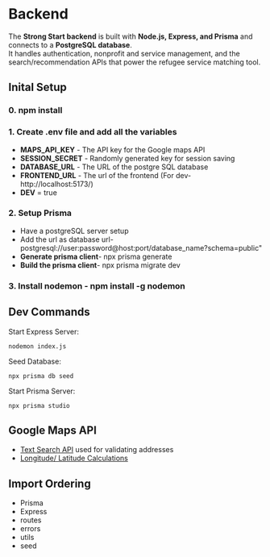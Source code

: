 # Backend

The **Strong Start backend** is built with **Node.js, Express, and Prisma** and connects to a **PostgreSQL database**.  
It handles authentication, nonprofit and service management, and the search/recommendation APIs that power the refugee service matching tool.

## Inital Setup

### 0. npm install

### 1. Create .env file and add all the variables

- **MAPS_API_KEY** - The API key for the Google maps API
- **SESSION_SECRET** - Randomly generated key for session saving
- **DATABASE_URL** - The URL of the postgre SQL database
- **FRONTEND_URL** - The url of the frontend (For dev- http://localhost:5173/)
- **DEV** = true

### 2. Setup Prisma

- Have a postgreSQL server setup
- Add the url as database url- postgresql://user:password@host:port/database_name?schema=public"
- **Generate prisma client**- npx prisma generate
- **Build the prisma client**- npx prisma migrate dev

### 3. Install nodemon - npm install -g nodemon

## Dev Commands

Start Express Server:

```shell
nodemon index.js
```

Seed Database:

```shell
npx prisma db seed
```

Start Prisma Server:

```shell
npx prisma studio
```

## Google Maps API

- [Text Search API](https://developers.google.com/maps/documentation/places/web-service/text-Search) used for validating addresses
- [Longitude/ Latitude Calculations](https://gis.stackexchange.com/questions/2951/algorithm-for-offsetting-latitude-longitude-by-some-amount-of-meters#:~:text=//Position%2C%20decimal%20degrees,51%2C00089832%0A%20lonO%20%3D%200%2C001427437)

## Import Ordering

- Prisma
- Express
- routes
- errors
- utils
- seed
